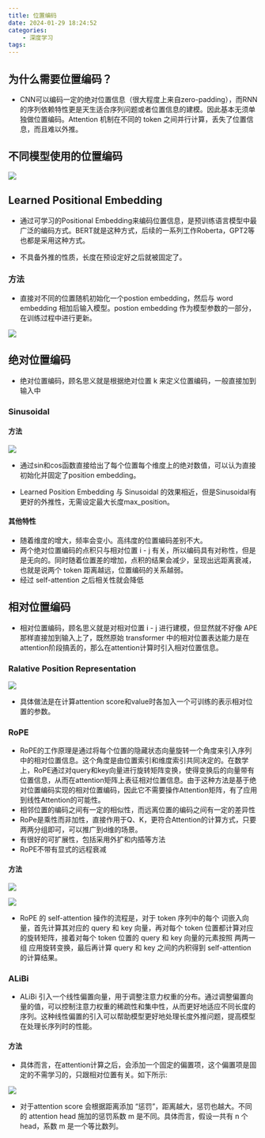 ```yaml
---
title: 位置编码
date: 2024-01-29 18:24:52
categories:
    - 深度学习
tags:
---
```


## 为什么需要位置编码？

- CNN可以编码一定的绝对位置信息（很大程度上来自zero-padding），而RNN的序列依赖特性更是天生适合序列问题或者位置信息的建模。因此基本无须单独做位置编码。Attention 机制在不同的 token 之间并行计算，丢失了位置信息，而且难以外推。

## 不同模型使用的位置编码

![](/img/note/202403022000.png)


## Learned Positional Embedding

- 通过可学习的Positional Embedding来编码位置信息，是预训练语言模型中最广泛的编码方式。BERT就是这种方式，后续的一系列工作Roberta，GPT2等也都是采用这种方式。

- 不具备外推的性质，长度在预设定好之后就被固定了。

### 方法

- 直接对不同的位置随机初始化一个postion embedding，然后与 word embedding 相加后输入模型。postion embedding 作为模型参数的一部分，在训练过程中进行更新。

![](/img/note/202401301128.png)


## 绝对位置编码

- 绝对位置编码，顾名思义就是根据绝对位置 k 来定义位置编码，一般直接加到输入中

### Sinusoidal

#### 方法

![](/img/note/202401301446.png)

- 通过sin和cos函数直接给出了每个位置每个维度上的绝对数值，可以认为直接初始化并固定了position embedding。

- Learned Position Embedding 与 Sinusoidal 的效果相近，但是Sinusoidal有更好的外推性，无需设定最大长度max_position。

#### 其他特性

- 随着维度的增大，频率会变小。高纬度的位置编码差别不大。
- 两个绝对位置编码的点积只与相对位置 i - j 有关，所以编码具有对称性，但是是无向的。同时随着位置差的增加，点积的结果会减少，呈现出远距离衰减，也就是说两个 token 距离越远，位置编码的关系越弱。
- 经过 self-attention 之后相关性就会降低

## 相对位置编码

- 相对位置编码，顾名思义就是对相对位置 i - j 进行建模，但显然就不好像 APE 那样直接加到输入上了，既然原始 transformer 中的相对位置表达能力是在attention阶段搞丢的，那么在attention计算时引入相对位置信息。

### Ralative Position Representation

![](/img/note/202403022201.png)

- 具体做法是在计算attention score和value时各加入一个可训练的表示相对位置的参数。

### RoPE

- RoPE的工作原理是通过将每个位置的隐藏状态向量旋转一个角度来引入序列中的相对位置信息。这个角度是由位置索引和维度索引共同决定的。在数学上，RoPE通过对query和key向量进行旋转矩阵变换，使得变换后的向量带有位置信息，从而在attention矩阵上表征相对位置信息。由于这种方法是基于绝对位置编码实现的相对位置编码，因此它不需要操作Attention矩阵，有了应用到线性Attention的可能性。
- 相邻位置的编码之间有一定的相似性，而远离位置的编码之间有一定的差异性
- RoPe是乘性而非加性，直接作用于Q、K，更符合Attention的计算方式，只要两两分组即可，可以推广到d维的场景。
- 有很好的可扩展性，包括采用外扩和内插等方法
- RoPE不带有显式的远程衰减

#### 方法

![](/img/note/202401301457.png)

![](/img/note/202401301459.png)

- RoPE 的 self-attention 操作的流程是，对于 token 序列中的每个 词嵌入向量，首先计算其对应的 query 和 key 向量，再对每个 token 位置都计算对应的旋转矩阵，接着对每个 token 位置的 query 和 key 向量的元素按照 两两一组 应用旋转变换，最后再计算 query 和 key 之间的内积得到 self-attention 的计算结果。

### ALiBi

- ALiBi 引入一个线性偏置向量，用于调整注意力权重的分布。通过调整偏置向量的值，可以控制注意力权重的稀疏性和集中性，从而更好地适应不同长度的序列。这种线性偏置的引入可以帮助模型更好地处理长度外推问题，提高模型在处理长序列时的性能。

#### 方法

- 具体而言，在attention计算之后，会添加一个固定的偏置项，这个偏置项是固定的不需学习的，只跟相对位置有关。如下所示:

![](/img/note/202401301514.png)

- 对于attention score 会根据距离添加 “惩罚”，距离越大，惩罚也越大。不同的 attention head 施加的惩罚系数 m 是不同。具体而言，假设一共有 n 个head，系数 m 是一个等比数列。

